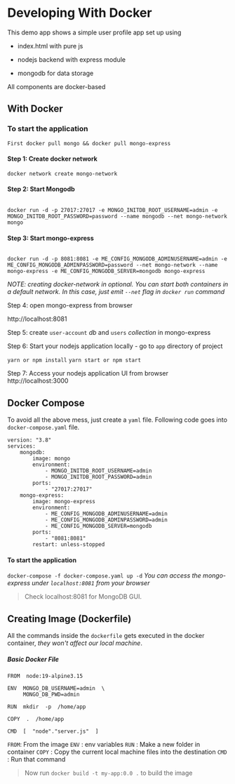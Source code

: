 # Developing With Docker

This demo app shows a simple user profile app set up using

- index.html with pure js

- nodejs backend with express module

- mongodb for data storage

All components are docker-based

## With Docker

### To start the application

`First docker pull mongo && docker pull mongo-express`

#### Step 1: Create docker network

`docker network create mongo-network`

#### Step 2: Start Mongodb

```

docker run -d -p 27017:27017 -e MONGO_INITDB_ROOT_USERNAME=admin -e MONGO_INITDB_ROOT_PASSWORD=password --name mongodb --net mongo-network mongo

```

#### Step 3: Start mongo-express

```

docker run -d -p 8081:8081 -e ME_CONFIG_MONGODB_ADMINUSERNAME=admin -e ME_CONFIG_MONGODB_ADMINPASSWORD=password --net mongo-network --name mongo-express -e ME_CONFIG_MONGODB_SERVER=mongodb mongo-express

```

_NOTE: creating docker-network in optional. You can start both containers in a default network. In this case, just emit `--net` flag in `docker run` command_

Step 4: open mongo-express from browser

http://localhost:8081

Step 5: create `user-account` _db_ and `users` _collection_ in mongo-express

Step 6: Start your nodejs application locally - go to `app` directory of project

`yarn or npm install`
`yarn start or npm start`

Step 7: Access your nodejs application UI from browser
http://localhost:3000

## Docker Compose

To avoid all the above mess, just create a `yaml` file. Following code goes into `docker-compose.yaml` file.

```
version: "3.8"
services:
	mongodb:
		image: mongo
		environment:
			- MONGO_INITDB_ROOT_USERNAME=admin
			- MONGO_INITDB_ROOT_PASSWORD=admin
		ports:
			- "27017:27017"
	mongo-express:
		image: mongo-express
		environment:
			- ME_CONFIG_MONGODB_ADMINUSERNAME=admin
			- ME_CONFIG_MONGODB_ADMINPASSWORD=admin
			- ME_CONFIG_MONGODB_SERVER=mongodb
		ports:
			- "8081:8081"
		restart: unless-stopped
```

#### To start the application

`docker-compose -f docker-compose.yaml up -d`
_You can access the mongo-express under `localhost:8081` from your browser_

> Check localhost:8081 for MongoDB GUI.

## Creating Image (Dockerfile)

All the commands inside the `dockerfile` gets executed in the docker container, _they won't affect our local machine_.

##### Basic Docker File

```
FROM  node:19-alpine3.15

ENV  MONGO_DB_USERNAME=admin  \
	 MONGO_DB_PWD=admin

RUN  mkdir  -p  /home/app

COPY  .  /home/app

CMD  [  "node"."server.js"  ]
```

`FROM`: From the image
`ENV` : env variables
`RUN` : Make a new folder in container
`COPY` : Copy the current local machine files into the destination
`CMD` : Run that command

> Now run `docker build -t my-app:0.0 .` to build the image
